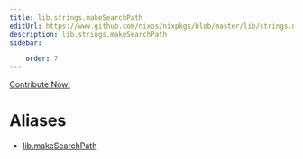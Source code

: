 ```yaml
---
title: lib.strings.makeSearchPath
editUrl: https://www.github.com/nixos/nixpkgs/blob/master/lib/strings.nix#L234C5
description: lib.strings.makeSearchPath
sidebar:

    order: 7
---
```


<a href="https://www.github.com/nixos/nixpkgs/blob/master/lib/strings.nix#L234C5">Contribute Now!</a>


# Aliases

- [lib.makeSearchPath](./reference/lib/lib-makeSearchPath)


